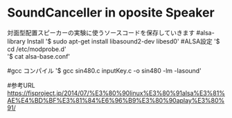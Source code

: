 # SoundCanceller in oposite Speaker
対面型配置スピーカーの実験に使うソースコードを保存していきます
#alsa-library Install
'$ sudo apt-get install libasound2-dev libesd0'
#ALSA設定
'$ cd /etc/modprobe.d'  
'$ cat alsa-base.conf'

#gcc コンパイル
'$ gcc sin480.c inputKey.c -o sin480 -lm -lasound'

#参考URL
<https://fisproject.jp/2014/07/%E3%80%90linux%E3%80%91alsa%E3%81%AE%E4%BD%BF%E3%81%84%E6%96%B9%E3%80%90aplay%E3%80%91/> 
